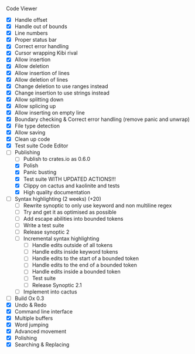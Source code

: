 Code Viewer
- [X] Handle offset
- [X] Handle out of bounds
- [X] Line numbers
- [X] Proper status bar
- [X] Correct error handling
- [X] Cursor wrapping
Kibi rival
- [X] Allow insertion
- [X] Allow deletion
- [X] Allow insertion of lines
- [X] Allow deletion of lines
- [X] Change deletion to use ranges instead
- [X] Change insertion to use strings instead
- [X] Allow splitting down
- [X] Allow splicing up
- [X] Allow inserting on empty line
- [X] Boundary checking & Correct error handling (remove panic and unwrap)
- [X] File type detection
- [X] Allow saving
- [X] Clean up code
- [X] Test suite
Code Editor
- [ ] Publishing
  - [ ] Publish to crates.io as 0.6.0
  - [X] Polish
  - [X] Panic busting
  - [X] Test suite WITH UPDATED ACTIONS!!!
  - [X] Clippy on cactus and kaolinite and tests
  - [X] High quality documentation
- [ ] Syntax highlighting (2 weeks) (+20)
  - [ ] Rewrite synoptic to only use keyword and non multiline regex
  - [ ] Try and get it as optimised as possible
  - [ ] Add escape abilities into bounded tokens
  - [ ] Write a test suite
  - [ ] Release synoptic 2
  - [ ] Incremental syntax highlighting
    - [ ] Handle edits outside of all tokens
    - [ ] Handle edits inside keyword tokens
    - [ ] Handle edits to the start of a bounded token
    - [ ] Handle edits to the end of a bounded token
    - [ ] Handle edits inside a bounded token
    - [ ] Test suite
    - [ ] Release Synoptic 2.1
  - [ ] Implement into cactus
- [ ] Build Ox 0.3
- [X] Undo & Redo
- [X] Command line interface
- [X] Multiple buffers
- [X] Word jumping
- [X] Advanced movement
- [X] Polishing
- [X] Searching & Replacing
